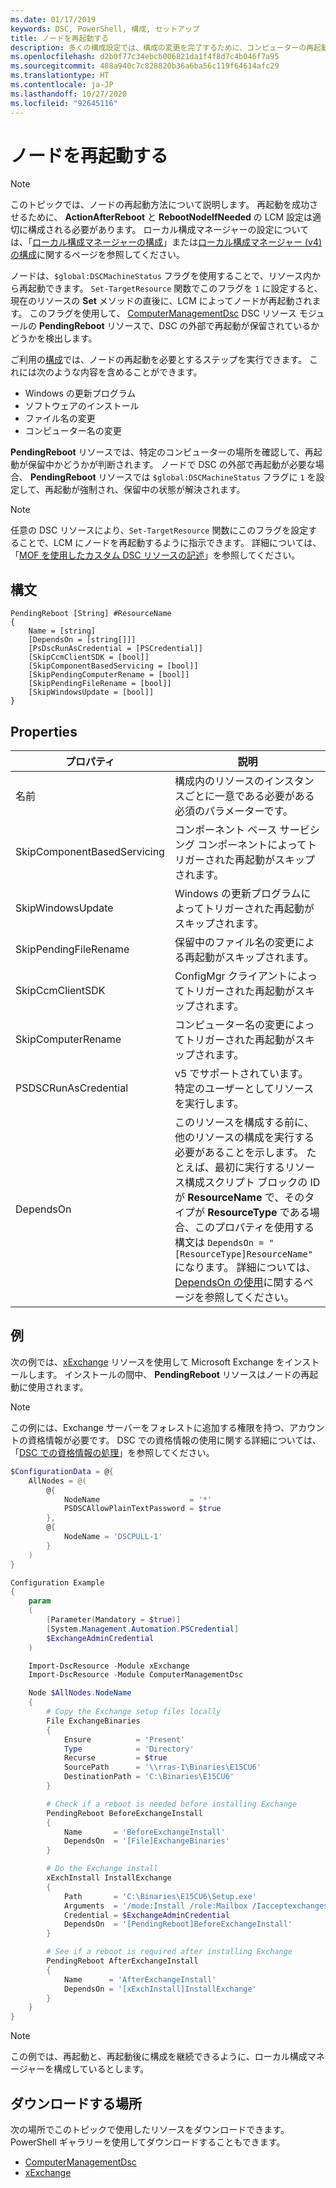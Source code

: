 ```yaml
---
ms.date: 01/17/2019
keywords: DSC, PowerShell, 構成, セットアップ
title: ノードを再起動する
description: 多くの構成設定では、構成の変更を完了するために、コンピューターの再起動が必要になることがあります。 この記事では、構成での再起動の管理方法について説明します。
ms.openlocfilehash: d2b0f77c34ebcb006821da1f4f8d7c4b046f7a95
ms.sourcegitcommit: 488a940c7c828820b36a6ba56c119f64614afc29
ms.translationtype: HT
ms.contentlocale: ja-JP
ms.lasthandoff: 10/27/2020
ms.locfileid: "92645116"
---
```

# <a name="reboot-a-node"></a>ノードを再起動する

> [!NOTE]
> このトピックでは、ノードの再起動方法について説明します。 再起動を成功させるために、 **ActionAfterReboot** と **RebootNodeIfNeeded** の LCM 設定は適切に構成される必要があります。 ローカル構成マネージャーの設定については、「[ローカル構成マネージャーの構成](../managing-nodes/metaConfig.md)」または[ローカル構成マネージャー (v4) の構成](../managing-nodes/metaConfig4.md)に関するページを参照してください。

ノードは、`$global:DSCMachineStatus` フラグを使用することで、リソース内から再起動できます。 `Set-TargetResource` 関数でこのフラグを `1` に設定すると、現在のリソースの **Set** メソッドの直後に、LCM によってノードが再起動されます。 このフラグを使用して、 [ComputerManagementDsc](https://github.com/PowerShell/ComputerManagementDsc) DSC リソース モジュールの **PendingReboot** リソースで、DSC の外部で再起動が保留されているかどうかを検出します。

ご利用の[構成](configurations.md)では、ノードの再起動を必要とするステップを実行できます。 これには次のような内容を含めることができます。

- Windows の更新プログラム
- ソフトウェアのインストール
- ファイル名の変更
- コンピューター名の変更

**PendingReboot** リソースでは、特定のコンピューターの場所を確認して、再起動が保留中かどうかが判断されます。 ノードで DSC の外部で再起動が必要な場合、 **PendingReboot** リソースでは `$global:DSCMachineStatus` フラグに `1` を設定して、再起動が強制され、保留中の状態が解決されます。

> [!NOTE]
> 任意の DSC リソースにより、`Set-TargetResource` 関数にこのフラグを設定することで、LCM にノードを再起動するように指示できます。 詳細については、「[MOF を使用したカスタム DSC リソースの記述](../resources/authoringResourceMOF.md)」を参照してください。

## <a name="syntax"></a>構文

```
PendingReboot [String] #ResourceName
{
    Name = [string]
    [DependsOn = [string[]]]
    [PsDscRunAsCredential = [PSCredential]]
    [SkipCcmClientSDK = [bool]]
    [SkipComponentBasedServicing = [bool]]
    [SkipPendingComputerRename = [bool]]
    [SkipPendingFileRename = [bool]]
    [SkipWindowsUpdate = [bool]]
}
```

## <a name="properties"></a>Properties

| プロパティ | 説明 |
| --- | --- |
| 名前| 構成内のリソースのインスタンスごとに一意である必要がある必須のパラメーターです。|
| SkipComponentBasedServicing | コンポーネント ベース サービシング コンポーネントによってトリガーされた再起動がスキップされます。 |
| SkipWindowsUpdate | Windows の更新プログラムによってトリガーされた再起動がスキップされます。|
| SkipPendingFileRename | 保留中のファイル名の変更による再起動がスキップされます。 |
| SkipCcmClientSDK | ConfigMgr クライアントによってトリガーされた再起動がスキップされます。 |
| SkipComputerRename | コンピューター名の変更によってトリガーされた再起動がスキップされます。 |
| PSDSCRunAsCredential | v5 でサポートされています。 特定のユーザーとしてリソースを実行します。 |
| DependsOn | このリソースを構成する前に、他のリソースの構成を実行する必要があることを示します。 たとえば、最初に実行するリソース構成スクリプト ブロックの ID が **ResourceName** で、そのタイプが **ResourceType** である場合、このプロパティを使用する構文は `DependsOn = "[ResourceType]ResourceName"` になります。 詳細については、[DependsOn の使用](resource-depends-on.md)に関するページを参照してください。|

## <a name="example"></a>例

次の例では、[xExchange](https://github.com/PowerShell/xExchange) リソースを使用して Microsoft Exchange をインストールします。 インストールの間中、 **PendingReboot** リソースはノードの再起動に使用されます。

> [!NOTE]
> この例には、Exchange サーバーをフォレストに追加する権限を持つ、アカウントの資格情報が必要です。 DSC での資格情報の使用に関する詳細については、「[DSC での資格情報の処理](../configurations/configDataCredentials.md)」を参照してください。

```powershell
$ConfigurationData = @{
    AllNodes = @(
        @{
            NodeName                    = '*'
            PSDSCAllowPlainTextPassword = $true
        },
        @{
            NodeName = 'DSCPULL-1'
        }
    )
}

Configuration Example
{
    param
    (
        [Parameter(Mandatory = $true)]
        [System.Management.Automation.PSCredential]
        $ExchangeAdminCredential
    )

    Import-DscResource -Module xExchange
    Import-DscResource -Module ComputerManagementDsc

    Node $AllNodes.NodeName
    {
        # Copy the Exchange setup files locally
        File ExchangeBinaries
        {
            Ensure          = 'Present'
            Type            = 'Directory'
            Recurse         = $true
            SourcePath      = '\\rras-1\Binaries\E15CU6'
            DestinationPath = 'C:\Binaries\E15CU6'
        }

        # Check if a reboot is needed before installing Exchange
        PendingReboot BeforeExchangeInstall
        {
            Name       = 'BeforeExchangeInstall'
            DependsOn  = '[File]ExchangeBinaries'
        }

        # Do the Exchange install
        xExchInstall InstallExchange
        {
            Path       = 'C:\Binaries\E15CU6\Setup.exe'
            Arguments  = '/mode:Install /role:Mailbox /Iacceptexchangeserverlicenseterms'
            Credential = $ExchangeAdminCredential
            DependsOn  = '[PendingReboot]BeforeExchangeInstall'
        }

        # See if a reboot is required after installing Exchange
        PendingReboot AfterExchangeInstall
        {
            Name      = 'AfterExchangeInstall'
            DependsOn = '[xExchInstall]InstallExchange'
        }
    }
}
```

> [!NOTE]
> この例では、再起動と、再起動後に構成を継続できるように、ローカル構成マネージャーを構成しているとします。

## <a name="where-to-download"></a>ダウンロードする場所

次の場所でこのトピックで使用したリソースをダウンロードできます。PowerShell ギャラリーを使用してダウンロードすることもできます。

- [ComputerManagementDsc](https://github.com/PowerShell/ComputerManagementDsc)
- [xExchange](https://github.com/PowerShell/xExchange)
